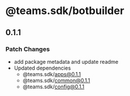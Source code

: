 # @teams.sdk/botbuilder

## 0.1.1

### Patch Changes

- add package metadata and update readme
- Updated dependencies
  - @teams.sdk/apps@0.1.1
  - @teams.sdk/common@0.1.1
  - @teams.sdk/config@0.1.1

